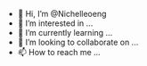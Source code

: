 - 👋 Hi, I’m @Nichelleoeng
- 👀 I’m interested in ...
- 🌱 I’m currently learning ...
- 💞️ I’m looking to collaborate on ...
- 📫 How to reach me ...

<!---
Nichelleoeng/Nichelleoeng is a ✨ special ✨ repository because its `README.md` (this file) appears on your GitHub profile.
You can click the Preview link to take a look at your changes.
--->
